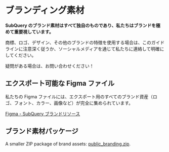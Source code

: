 # ブランディング素材

**SubQuery のブランド素材はすべて独自のものであり、私たちはブランドを極めて重要視しています。**

商標、ロゴ、デザイン、その他のブランドの特徴を使用する場合は、このガイドラインに注意深く従うか、ソーシャルメディアを通じて私たちに連絡して明確にしてください。

疑問がある場合は、お問い合わせください！

## エクスポート可能な Figma ファイル

私たちの Figma ファイルには、エクスポート用のすべてのブランド資産（ロゴ、フォント、カラー、画像など）が完全に集められています。

[Figma - SubQuery ブランドリソース](https://www.figma.com/file/AaCXaOcElrlbxq8fz39sJU/SubQuery-Brand-Resources?node-id=3%3A2)

## ブランド素材パッケージ

A smaller ZIP package of brand assets: [public_branding.zip](https://static.subquery.network/public_branding.zip).
